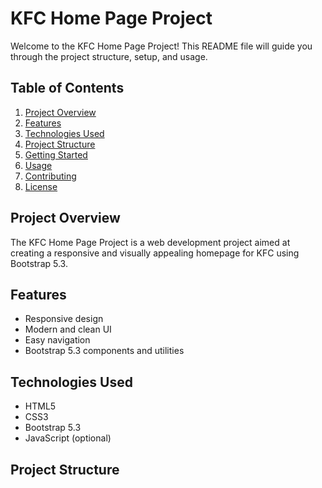 # KFC Home Page Project

Welcome to the KFC Home Page Project! This README file will guide you through the project structure, setup, and usage.

## Table of Contents

1. [Project Overview](#project-overview)
2. [Features](#features)
3. [Technologies Used](#technologies-used)
4. [Project Structure](#project-structure)
5. [Getting Started](#getting-started)
6. [Usage](#usage)
7. [Contributing](#contributing)
8. [License](#license)

## Project Overview

The KFC Home Page Project is a web development project aimed at creating a responsive and visually appealing homepage for KFC using Bootstrap 5.3.

## Features

- Responsive design
- Modern and clean UI
- Easy navigation
- Bootstrap 5.3 components and utilities

## Technologies Used

- HTML5
- CSS3
- Bootstrap 5.3
- JavaScript (optional)

## Project Structure

